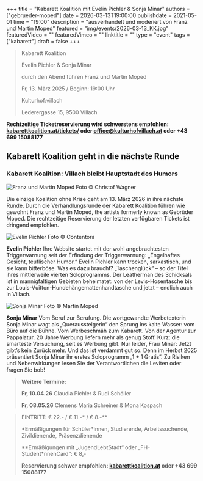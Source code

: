 +++
title = "Kabarett Koalition mit Evelin Pichler & Sonja Minar"
authors = ["gebrueder-moped"]
date = 2026-03-13T19:00:00
publishdate = 2021-05-01
time = "19:00"
description = "ausverhandelt und moderiert von Franz und Martin Moped"
featured = "img/events/2026-03-13_KK.jpg"
featuredVideo = ""
featuredVimeo = ""
linktitle = ""
type = "event"
tags = ["kabarett"]
draft = false
+++


>Kabarett Koalition
>
>Evelin Pichler & Sonja Minar
>
>durch den Abend führen Franz und Martin Moped
>
>Fr, 13. März 2025 / Beginn: 19:00 Uhr
>
>Kulturhof:villach
>
>Lederergasse 15, 9500 Villach

**Rechtzeitige Ticketreservierung wird schwerstens empfohlen: [kabarettkoalition.at/tickets/](https://kabarettkoalition.at/tickets/) oder office@kulturhofvillach.at oder +43 699 15088177** 

## Kabarett Koalition geht in die nächste Runde

### Kabarett Koalition: Villach bleibt Hauptstadt des Humors

![Franz und Martin Moped](/img/events/2025-03-14_Gebrueder_Moped_c_Christof_Wagner.jpg)
Foto © Christof Wagner

Die einzige Koalition ohne Krise geht am 13. März 2026 in ihre nächste Runde. Durch die Verhandlungsrunde der Kabarett Koalition führen wie gewohnt Franz und Martin Moped, the artists formerly known as Gebrüder Moped. Die rechtzeitige Reservierung der letzten verfügbaren Tickets ist dringend empfohlen.

![Evelin Pichler](/img/events/2024-03-13_EvelinPichler_Foto_Contentadora.jpg)
Foto © Contentora

**Evelin Pichler**
Ihre Website startet mit der wohl angebrachtesten Triggerwarnung seit der Erfindung der Triggerwarnung: „Engelhaftes Gesicht, teuflischer Humor.“ Evelin Pichler kann trocken, sarkastisch, und sie kann bitterböse. Was es dazu braucht? „Taschenglück“ – so der Titel ihres mittlerweile vierten Soloprogramms. Der Leatherman des Schicksals ist in mannigfaltigen Gebieten beheimatet: von der Levis-Hosentasche bis zur Louis-Vuitton-Hundehängemattenhandtasche und jetzt – endlich auch in Villach. 

![Sonja Minar](/img/events/2026-03-13_SonjaMinar_Foto_MartinMoped.jpg)
Foto © Martin Moped

**Sonja Minar**
Vom Beruf zur Berufung. Die wortgewandte Werbetexterin Sonja Minar wagt als „Queraussteigerin“ den Sprung ins kalte Wasser: vom Büro auf die Bühne. Vom Werbeschmäh zum Kabarett. Von der Agentur zur Pappalatur. 20 Jahre Werbung liefern mehr als genug Stoff. Kurz: die smarteste Versuchung, seit es Werbung gibt. Nur leider, Frau Minar: Jetzt gibt’s kein Zurück mehr. Und das ist verdammt gut so. Denn im Herbst 2025 präsentiert Sonja Minar ihr erstes Soloprogramm „1 + 1 Gratis“. Zu Risiken und Nebenwirkungen lesen Sie der Verantwortlichen die Leviten oder fragen Sie bob!

> **Weitere Termine:**
> 
> **Fr, 10.04.26** Claudia Pichler & Rudi Schöller
>
> **Fr, 08.05.26** Clemens Maria Schreiner & Mona Kospach


> EINTRITT: € 22.- / € 11.-\* / € 8.-\*\*
> 
> \*Ermäßigungen für Schüler\*innen, Studierende, Arbeitssuchende, Zivildienende, Präsenzdienende
> 
> \*\*Ermäßigungen mit „JugendLebtStadt“ oder „FH-Student\*nnenCard“: € 8,-
>
> **Reservierung schwer empfohlen: [kabarettkoalition.at](https://kabarettkoalition.at) oder +43 699 15088177**
